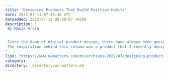 ```yaml
---
title: "Designing Products That Build Positive Habits"
date: 2022-07-11 07:10:36 UTC
dateadded: 2022-07-12 00:00:07 +0100
description: "
 By Manik Arora 


 Since the dawn of digital-product design, there have always been questions about the impacts applications and Web sites have on people’s minds. Some designers exploit dark, devious patterns to get people to waste their precious time and spend a few more seconds using an application or Web site. In fact, some big corporations optimize every small interaction to ensure maximum stickiness. In this column, I’ll consider dark patterns through the lens of User Experience and how we could apply them for good. 
 The inspiration behind this column was a product that I recently designed and built, whose focus was building habits of mindfulness and meditation. In that moment, I realized that  patterns are dark because of the reasons for which designers use them, not because of their essential nature. If we applied the same foundational principles of behavioral psychology to something positive, we could actually help people to establish good habits. After all, hacking the toughest system of all—the human brain and nervous system—is no small feat. Doing this to help people build positive habits rather than negative ones would be a great way of gauging the role that User Experience could play in self-improvement applications. Read More 
"
link: "https://www.uxmatters.com/mt/archives/2022/07/designing-products-that-build-positive-habits.php"
category:
directory: _directory/ux-matters.md
---
```

